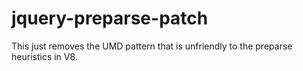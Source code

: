 # jquery-preparse-patch

This just removes the UMD pattern that is unfriendly to the preparse heuristics in V8.
